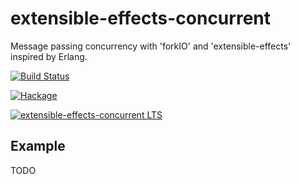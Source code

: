 # extensible-effects-concurrent

Message passing concurrency with 'forkIO' and 'extensible-effects' inspired by Erlang.

[![Build Status](https://travis-ci.org/sheyll/extensible-effects-concurrent.svg?branch=0.5)](https://travis-ci.org/sheyll/extensible-effects-concurrent) 

[![Hackage](https://img.shields.io/badge/hackage-extensible-effects-concurrent-green.svg?style=flat)](http://hackage.haskell.org/package/extensible-effects-concurrent) 

[![extensible-effects-concurrent LTS](http://stackage.org/package/extensible-effects-concurrent/badge/lts)](http://stackage.org/lts/package/extensible-effects-concurrent)

## Example

TODO
